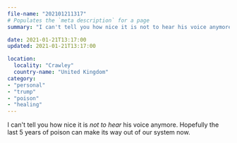 ```yaml
---
file-name: "202101211317"
# Populates the `meta description` for a page
summary: "I can't tell you how nice it is not to hear his voice anymore."

date: 2021-01-21T13:17:00
updated: 2021-01-21T13:17:00

location:
  locality: "Crawley"
  country-name: "United Kingdom"
category:
- "personal"
- "trump"
- "poison"
- "healing"
---
```


I can't tell you how nice it is *not to hear* his voice anymore. Hopefully the last 5 years of poison can make its way out of our system now.
